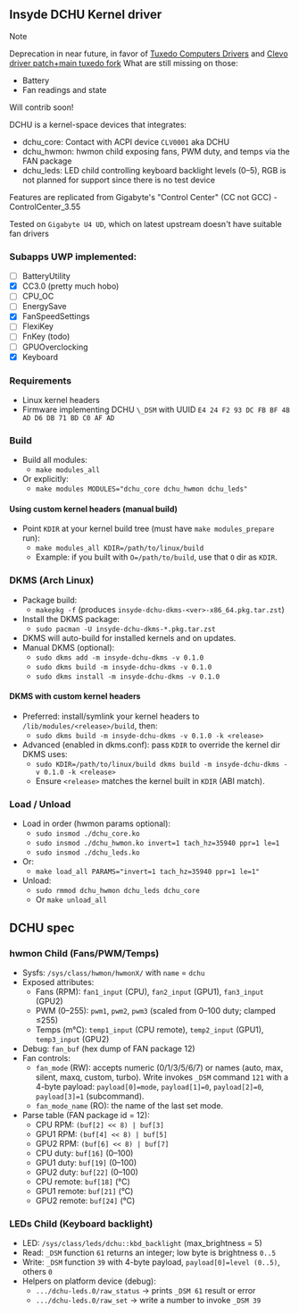 ## Insyde DCHU Kernel driver

> [!NOTE]
> Deprecation in near future, in favor of [Tuxedo Computers Drivers](https://github.com/tuxedocomputers/tuxedo-drivers) and [Clevo driver patch+main tuxedo fork](https://github.com/nick42d/clevo-drivers?tab=readme-ov-file)
> What are still missing on those:
> - Battery
> - Fan readings and state
> 
> Will contrib soon!

DCHU is a kernel-space devices that integrates:
- dchu\_core: Contact with ACPI device `CLV0001` aka DCHU
- dchu\_hwmon: hwmon child exposing fans, PWM duty, and temps via the FAN package
- dchu\_leds: LED child controlling keyboard backlight levels (0–5), RGB is not planned for support since there is no test device

Features are replicated from Gigabyte's "Control Center" (CC not GCC) - ControlCenter\_3.55

Tested on `Gigabyte U4 UD`, which on latest upstream doesn't have suitable fan drivers 

### Subapps UWP implemented:

- [ ] BatteryUtility
- [x] CC3.0 (pretty much hobo)
- [ ] CPU\_OC
- [ ] EnergySave
- [x] FanSpeedSettings
- [ ] FlexiKey
- [ ] FnKey (todo)
- [ ] GPUOverclocking
- [x] Keyboard

### Requirements
- Linux kernel headers
- Firmware implementing DCHU `\_DSM` with UUID `E4 24 F2 93 DC FB BF 4B AD D6 DB 71 BD C0 AF AD`

### Build
- Build all modules:
  - `make modules_all`
- Or explicitly:
  - `make modules MODULES="dchu_core dchu_hwmon dchu_leds"`

#### Using custom kernel headers (manual build)
- Point `KDIR` at your kernel build tree (must have `make modules_prepare` run):
  - `make modules_all KDIR=/path/to/linux/build`
  - Example: if you built with `O=/path/to/build`, use that `O` dir as `KDIR`.

### DKMS (Arch Linux)
- Package build:
  - `makepkg -f` (produces `insyde-dchu-dkms-<ver>-x86_64.pkg.tar.zst`)
- Install the DKMS package:
  - `sudo pacman -U insyde-dchu-dkms-*.pkg.tar.zst`
- DKMS will auto-build for installed kernels and on updates.
- Manual DKMS (optional):
  - `sudo dkms add -m insyde-dchu-dkms -v 0.1.0`
  - `sudo dkms build -m insyde-dchu-dkms -v 0.1.0`
  - `sudo dkms install -m insyde-dchu-dkms -v 0.1.0`

#### DKMS with custom kernel headers
- Preferred: install/symlink your kernel headers to `/lib/modules/<release>/build`, then:
  - `sudo dkms build -m insyde-dchu-dkms -v 0.1.0 -k <release>`
- Advanced (enabled in dkms.conf): pass `KDIR` to override the kernel dir DKMS uses:
  - `sudo KDIR=/path/to/linux/build dkms build -m insyde-dchu-dkms -v 0.1.0 -k <release>`
  - Ensure `<release>` matches the kernel built in `KDIR` (ABI match).

### Load / Unload
- Load in order (hwmon params optional):
  - `sudo insmod ./dchu_core.ko`
  - `sudo insmod ./dchu_hwmon.ko invert=1 tach_hz=35940 ppr=1 le=1`
  - `sudo insmod ./dchu_leds.ko`
- Or:
  - `make load_all PARAMS="invert=1 tach_hz=35940 ppr=1 le=1"`
- Unload:
  - `sudo rmmod dchu_hwmon dchu_leds dchu_core`
  - Or `make unload_all`

## DCHU spec

### hwmon Child (Fans/PWM/Temps)
- Sysfs: `/sys/class/hwmon/hwmonX/` with `name` = `dchu`
- Exposed attributes:
  - Fans (RPM): `fan1_input` (CPU), `fan2_input` (GPU1), `fan3_input` (GPU2)
  - PWM (0–255): `pwm1`, `pwm2`, `pwm3` (scaled from 0–100 duty; clamped ≤255)
  - Temps (m°C): `temp1_input` (CPU remote), `temp2_input` (GPU1), `temp3_input` (GPU2)
- Debug: `fan_buf` (hex dump of FAN package 12)
- Fan controls:
  - `fan_mode` (RW): accepts numeric (0/1/3/5/6/7) or names (auto, max, silent, maxq, custom, turbo). Write invokes `_DSM` command `121` with a 4-byte payload: `payload[0]=mode`, `payload[1]=0`, `payload[2]=0`, `payload[3]=1` (subcommand).
  - `fan_mode_name` (RO): the name of the last set mode.
- Parse table (FAN package id = 12):
  - CPU RPM: `(buf[2] << 8) | buf[3]`
  - GPU1 RPM: `(buf[4] << 8) | buf[5]`
  - GPU2 RPM: `(buf[6] << 8) | buf[7]`
  - CPU duty: `buf[16]` (0–100)
  - GPU1 duty: `buf[19]` (0–100)
  - GPU2 duty: `buf[22]` (0–100)
  - CPU remote: `buf[18]` (°C)
  - GPU1 remote: `buf[21]` (°C)
  - GPU2 remote: `buf[24]` (°C)

### LEDs Child (Keyboard backlight)
- LED: `/sys/class/leds/dchu::kbd_backlight` (max\_brightness = 5)
- Read: `_DSM` function `61` returns an integer; low byte is brightness `0..5`
- Write: `_DSM` function `39` with 4-byte payload, `payload[0]=level (0..5)`, others `0`
- Helpers on platform device (debug):
  - `.../dchu-leds.0/raw_status` → prints `_DSM 61` result or error
  - `.../dchu-leds.0/raw_set` → write a number to invoke `_DSM 39`
